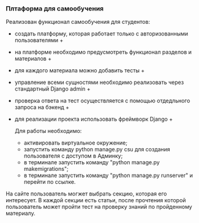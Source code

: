 ### Плтаформа для самообучения

Реализован функционал самообучения для студентов:
- создать платформу, которая работает только с авторизованными пользователями +
- на платформе необходимо предусмотреть функционал разделов и материалов +
- для каждого материала можно добавить тесты +
- управление всеми сущностями необходимо реализовать через стандартный Django admin +
- проверка ответа на тест осуществляется с помощью отдедльного запроса на бэкенд +
- для реализации проекта использовать фреймворк Django +

  Для работы необходимо:
  - активировать виртуальное окружение;
  - запустить команду python manage.py csu для создания пользователя с доступом в Админку;
  - в терминале запустить команду "python manage.py makemigrations";
  - в терминале запустить команду "python manage.py runserver" и перейти по ссылке.

На сайте пользователь могжет выбрать секцию, которая его интересует. В каждой секции есть статьи, после прочтения которой пользователь может пройти тест на проверку знаний по пройденному материалу.
